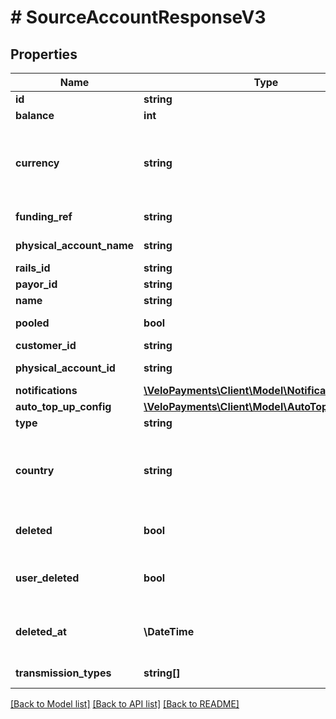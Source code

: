 # # SourceAccountResponseV3

## Properties

Name | Type | Description | Notes
------------ | ------------- | ------------- | -------------
**id** | **string** | Source Account Id |
**balance** | **int** | Decimal implied | [optional]
**currency** | **string** | Valid ISO 4217 3 letter currency code. See the &lt;a href&#x3D;\&quot;https://www.iso.org/iso-4217-currency-codes.html\&quot; target&#x3D;\&quot;_blank\&quot; a&gt;ISO specification&lt;/a&gt; for details. | [optional]
**funding_ref** | **string** | The funding reference (will not be set for DECOUPLED accounts). | [optional]
**physical_account_name** | **string** | The physical account name (will not be set for DECOUPLED accounts). | [optional]
**rails_id** | **string** |  |
**payor_id** | **string** |  | [optional]
**name** | **string** |  | [optional]
**pooled** | **bool** | The pooled account flag (will not be set for DECOUPLED accounts). | [optional]
**customer_id** | **string** |  | [optional]
**physical_account_id** | **string** | The physical account id (will not be set for DECOUPLED accounts). | [optional]
**notifications** | [**\VeloPayments\Client\Model\NotificationsV3**](NotificationsV3.md) |  | [optional]
**auto_top_up_config** | [**\VeloPayments\Client\Model\AutoTopUpConfigV3**](AutoTopUpConfigV3.md) |  | [optional]
**type** | **string** |  |
**country** | **string** | Valid ISO 3166 2 character country code. See the &lt;a href&#x3D;\&quot;https://www.iso.org/iso-3166-country-codes.html\&quot; target&#x3D;\&quot;_blank\&quot; a&gt;ISO specification&lt;/a&gt; for details. | [optional]
**deleted** | **bool** | An optional flag for whether the source account has been deleted. Only present in the response if true. | [optional]
**user_deleted** | **bool** | An optional flag for whether the source account has been deleted by a user. Only present in the response if true. | [optional]
**deleted_at** | **\DateTime** | An optional timestamp when the source account has been deleted. Only present in the response if deleted. | [optional]
**transmission_types** | **string[]** | List of supported transmission types. | [optional]

[[Back to Model list]](../../README.md#models) [[Back to API list]](../../README.md#endpoints) [[Back to README]](../../README.md)

